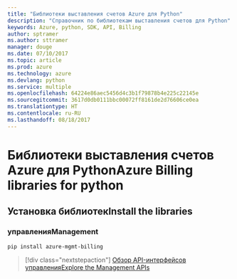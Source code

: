 ```yaml
---
title: "Библиотеки выставления счетов Azure для Python"
description: "Справочник по библиотекам выставления счетов для Python"
keywords: Azure, python, SDK, API, Billing
author: sptramer
ms.author: sttramer
manager: douge
ms.date: 07/10/2017
ms.topic: article
ms.prod: azure
ms.technology: azure
ms.devlang: python
ms.service: multiple
ms.openlocfilehash: 64224e86aec5456d4c3b1f79878b4e225c22145e
ms.sourcegitcommit: 3617d0db0111bbc00072ff8161de2d76606ce0ea
ms.translationtype: HT
ms.contentlocale: ru-RU
ms.lasthandoff: 08/18/2017
---
```

# <a name="azure-billing-libraries-for-python"></a><span data-ttu-id="b66a4-104">Библиотеки выставления счетов Azure для Python</span><span class="sxs-lookup"><span data-stu-id="b66a4-104">Azure Billing libraries for python</span></span>

## <a name="install-the-libraries"></a><span data-ttu-id="b66a4-105">Установка библиотек</span><span class="sxs-lookup"><span data-stu-id="b66a4-105">Install the libraries</span></span>


### <a name="management"></a><span data-ttu-id="b66a4-106">управления</span><span class="sxs-lookup"><span data-stu-id="b66a4-106">Management</span></span>

```bash
pip install azure-mgmt-billing
```
> [!div class="nextstepaction"]
> [<span data-ttu-id="b66a4-107">Обзор API-интерфейсов управления</span><span class="sxs-lookup"><span data-stu-id="b66a4-107">Explore the Management APIs</span></span>](/python/api/overview/azure/billing/managementlibrary)